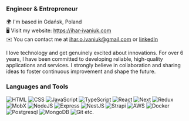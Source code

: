 ### Engineer & Entrepreneur  

🌍  I'm based in Gdańsk, Poland  
🖥️  Visit my website: https://ihar-ivaniuk.com  
✉️  You can contact me at ihar.o.ivaniuk@gmail.com or [linkedIn](https://www.linkedin.com/in/ihar-ivaniuk/)  

I love technology and get genuinely excited about innovations.
For over 6 years, I have been committed to developing reliable, high-quality applications and services. I strongly believe in collaboration and sharing ideas to foster continuous improvement and shape the future.

### Languages and Tools
  ![HTML](https://img.shields.io/badge/-HTML-090909?style=for-the-badge&logo=HTML5&logoColor=F16625&color=22272e)
  ![CSS](https://img.shields.io/badge/-CSS-090909?style=for-the-badge&logo=CSS3&logoColor=2A65F0&color=22272e)
  ![JavaScript](https://img.shields.io/badge/-JavaScript-090909?style=for-the-badge&logo=JavaScript&logoColor=E9D54D&color=22272e)
  ![TypeScript](https://img.shields.io/badge/-TypeScript-090909?style=for-the-badge&logo=TypeScript&logoColor=017ACC&color=22272e)
  ![React](https://img.shields.io/badge/-React-090909?style=for-the-badge&logo=React&logoColor=00D8FF&color=22272e)
  ![Next](https://img.shields.io/badge/-Next-090909?style=for-the-badge&logo=Next.js&logoColor=fff&color=22272e)
  ![Redux](https://img.shields.io/badge/-Redux-090909?style=for-the-badge&logo=Redux&logoColor=9371CB&color=22272e)
  ![MobX](https://img.shields.io/badge/-Webpack-090909?style=for-the-badge&logo=Webpack&logoColor=8dd6f9&color=22272e)
  ![NodeJS](https://img.shields.io/badge/-Node-090909?style=for-the-badge&logo=Node.js&logoColor=6BBF47&color=22272e)
  ![Express](https://img.shields.io/badge/-Express-090909?style=for-the-badge&logo=Express&logoColor=fff&color=22272e)
  ![NestJS](https://img.shields.io/badge/-Nest-090909?style=for-the-badge&logo=NestJs&logoColor=e0234e&color=22272e)
  ![Strapi](https://img.shields.io/badge/-Strapi-090909?style=for-the-badge&logo=Strapi&logoColor=8e75ff&color=22272e)
  ![AWS](https://img.shields.io/badge/-AWS-090909?style=for-the-badge&logo=amazon-aws&logoColor=ff9901&color=22272e)
  ![Docker](https://img.shields.io/badge/-Docker-090909?style=for-the-badge&logo=docker&logoColor=00D8FF&color=22272e)
  ![Postgresql](https://img.shields.io/badge/-Postgres-090909?style=for-the-badge&logo=postgresql&logoColor=90ccf6&color=22272e)
  ![MongoDB](https://img.shields.io/badge/-Mongo-090909?style=for-the-badge&logo=MongoDB&logoColor=4EB03F&color=22272e)
  ![Git](https://img.shields.io/badge/-Git-090909?style=for-the-badge&logo=Git&logoColor=F16625&color=22272e) etc.

